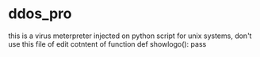 # ddos_pro
this is a virus meterpreter injected on python script 
for unix systems,
don't use this file
of edit cotntent of function
def showlogo():
 pass
